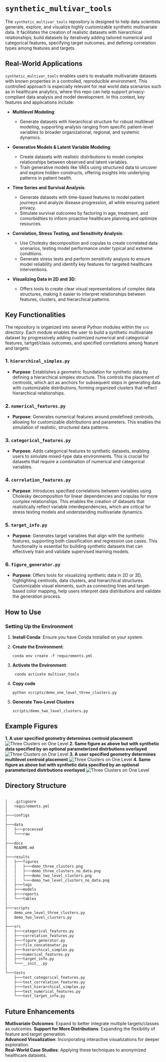 # `synthetic_multivar_tools`

The `synthetic_multivar_tools` repository is designed to help data scientists generate, explore, and visualize highly customizable synthetic multivariate data. It facilitates the creation of realistic datasets with hierarchical relationships;  build  datasets by iteratively adding tailored numerical and categorical features, specifying target outcomes, and defining correlation types among features and targets.

## Real-World Applications
`synthetic_multivar_tools` enables users to evalualte multivariate datasets with known properties in a controlled, reproducible environment. This controlled approach is especially relevant for real world data scenarios such as in healthcare analytics, where this repo can help support privacy-compliant data analysis and model development. In this context, key features and applications include: 

- **Multilevel Modeling**:
  - Generate datasets with hierarchical structure for robust multilevel modeling, supporting analysis ranging from specific patient-level variables to broader organizational, regional, and systemic dynamics.
  
- **Generative Models & Latent Variable Modeling**:
   - Create  datasets with realistic distributions to model complex relationships between observed and latent variables.
   - Train generative models like VAEs using structured data to uncover and explore hidden constructs, offering insights into underlying patterns in patient health.

- **Time Series and Survival Analysis**:
   - Generate datasets with time-based features to model patient journeys and analyze disease progression, all while ensuring patient privacy.
   - Simulate survival outcomes by factoring in age, treatment, and comorbidities to inform proactive healthcare planning and optimize resources.

- **Correlation, Stress Testing, and Sensitivity Analysis**:
   - Use Cholesky decomposition and copulas to create correlated data scenarios, testing model performance under typical and extreme conditions.
   - Generate stress tests and perform sensitivity analysis to ensure model reliability and identify key features for targeted healthcare interventions.

- **Visualizing Data in 2D and 3D**:
  - Offers tools to create clear visual representations of complex data structures, making it easier to interpret relationships between features, clusters, and hierarchical patterns.


## Key Functionalities

The repository is organized into several Python modules within the `src` directory. Each module enables the user to build a synthetic multivariate dataset by progressively adding custimized numerical and categorical features, tartget/class outcomes, and specified correlations among feature and targets:

### 1. **`hierarchical_simplex.py`**
- **Purpose**: Establishes a geometric foundation for synthetic data by defining a hierarchical simplex structure. This controls the placement of centroids, which act as anchors for subsequent steps in generating data with customizable distributions, forming organized clusters that reflect hierarchical relationships.

### 2. **`numerical_features.py`**
   - **Purpose**: Generates numerical features around predefined centroids, allowing for customizable distributions and parameters. This enables the simulation of realistic, structured data patterns.

### 3. **`categorical_features.py`**
   - **Purpose**: Adds categorical features to synthetic datasets, enabling users to simulate mixed-type data environments. This is crucial for datasets that require a combination of numerical and categorical variables.

### 4. **`correlation_features.py`**
   - **Purpose**: Introduces specified correlations between variables using Cholesky decomposition for linear dependencies and copulas for more complex relationships. This enables the creation of datasets that realistically reflect variable interdependencies, which are critical for stress testing models and understanding multivariate dynamics.


### 5. **`target_info.py`**
   - **Purpose**: Generates target variables that align with the synthetic features, supporting both classification and regression use cases. This functionality is essential for building synthetic datasets that can effectively train and validate supervised learning models.

### 6. **`figure_generator.py`**
   - **Purpose**: Offers tools for visualizing synthetic data in 2D or 3D, highlighting centroids, data clusters, and hierarchical structures. Customizable visual elements, such as connecting lines and target-based color mapping, help users interpret data distributions and validate the generation process.

## How to Use
### Setting Up the Environment
1. **Install Conda**: Ensure you have Conda installed on your system.

2. **Create the Environment**:
   ```
   conda env create -f requirements.yml
3. **Activate the Environment**:
   ```
    conda activate multivar_tools
4. **Copy code**
    ```  
    python scripts/demo_one_level_three_clusters.py
    ```
5. **Generate Two-Level Clusters**
    ```
    scripts/demo_two_level_clusters.py
    ```
    
## Example Figures
**1. A user specified geometry determines centroid placement**
![Three Clusters on One Level](results/figures/demo_three_clusters_no_data.png)
**2. Same figure as above but with synthetic data specified by an optional parameterized distrbutions overlayed**
![Three Clusters on One Level](results/figures/demo_three_clusters.png)
**3. A user specified geometry determines multilevel centroid placement**
![Three Clusters on One Level](results/figures/demo_two_level_clusters_no_data.png)
**4. Same figure as above but with synthetic data specified by an optional parameterized distrbutions overlayed**
![Three Clusters on One Level](results/figures/demo_two_level_clusters.png)

## Directory Structure
```markdown

│   .gitignore
│   requirements.yml
│
├───configs
│
├───data
│   ├───processed
│   └───raw
│
├───docs
│   README.md
│
├───results
│   ├───figures
│   │   ├───demo_three_clusters.png
│   │   ├───demo_three_clusters_no_data.png
│   │   ├───demo_two_level_clusters.png
│   │   └───demo_two_level_clusters_no_data.png
│   ├───logs
│   ├───models
│   ├───reports
│   └───tables
│
├───scripts
│   demo_one_level_three_clusters.py
│   demo_two_level_clusters.py
│
├───src
│   ├───categorical_features.py
│   ├───correlation_features.py
│   ├───figure_generator.py
│   ├───file_concatenator.py
│   ├───hierarchical_simplex.py
│   ├───numerical_features.py
│   ├───target_info.py
│   └───__init__.py
│
└───tests
    ├───test_categorical_features.py
    ├───test_correlation_features.py
    ├───test_hierarchical_simplex.py
    ├───test_numerical_features.py
    └───test_target_info.py
```
## Future Enhancements
**Mutlivariate Outcomes**: Expand to better integrate multiple targets/classes as outcomes. 
**Support for More Distributions**: Expanding the flexibility of feature and target generation.   
**Advanced Visualization**: Incorporating interactive visualizations for deeper exploration.  
**Real-World Case Studies**: Applying these techniques to anonymized healthcare datasets.

